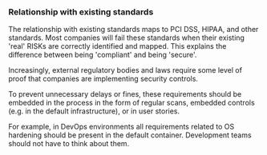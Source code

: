 ### Relationship with existing standards

The relationship with existing standards maps to PCI DSS, HIPAA, and other standards. Most companies will fail these standards when their existing 'real' RISKs are correctly identified and mapped. This explains the difference between being 'compliant' and being 'secure'.

Increasingly, external regulatory bodies and laws require some level of proof that companies are implementing security controls.

To prevent unnecessary delays or fines, these requirements should be embedded in the process in the form of regular scans, embedded controls (e.g. in the default infrastructure), or in user stories.

For example, in DevOps environments all requirements related to OS hardening should be present in the default container. Development teams should not have to think about them. 
